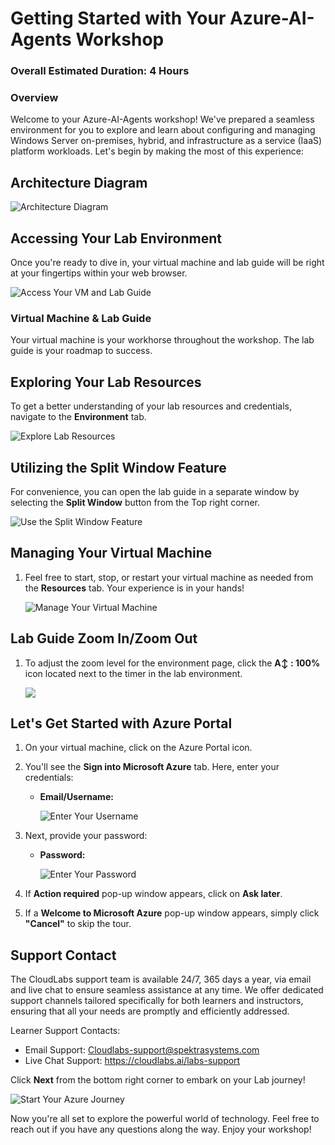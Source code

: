 # Getting Started with Your Azure-AI-Agents Workshop
### Overall Estimated Duration: 4 Hours
### Overview

Welcome to your Azure-AI-Agents workshop! We've prepared a seamless environment for you to explore and learn about configuring and managing Windows Server on-premises, hybrid, and infrastructure as a service (IaaS) platform workloads. Let's begin by making the most of this experience:

## Architecture Diagram

![Architecture Diagram](./media/standard-agent-setup-resources.png)
 
## Accessing Your Lab Environment
 
Once you're ready to dive in, your virtual machine and lab guide will be right at your fingertips within your web browser.
 
  ![Access Your VM and Lab Guide](./media/gt-7.png)

### Virtual Machine & Lab Guide
 
Your virtual machine is your workhorse throughout the workshop. The lab guide is your roadmap to success.
 
## Exploring Your Lab Resources
 
To get a better understanding of your lab resources and credentials, navigate to the **Environment** tab.
 
  ![Explore Lab Resources](./media/gt-2.png)
 
## Utilizing the Split Window Feature
 
For convenience, you can open the lab guide in a separate window by selecting the **Split Window** button from the Top right corner.
 
  ![Use the Split Window Feature](./media/gt-9.png)
 
## Managing Your Virtual Machine
 
1. Feel free to start, stop, or restart your virtual machine as needed from the **Resources** tab. Your experience is in your hands!
 
   ![Manage Your Virtual Machine](./media/gt-10.png)


## Lab Guide Zoom In/Zoom Out
 
1. To adjust the zoom level for the environment page, click the **A↕ : 100%** icon located next to the timer in the lab environment.

   ![](./media/gt-8.png)


<!-- ## Lab Duration Extension

1. To extend the duration of the lab, kindly click the **Hourglass** icon in the top right corner of the lab environment. 

    ![Manage Your Virtual Machine](../Media/gext.png)

    >**Note:** You will get the **Hourglass** icon when 10 minutes are remaining in the lab.

2. Click **OK** to extend your lab duration.
 
   ![Manage Your Virtual Machine](../Media/gext2.png)

3. If you have not extended the duration prior to when the lab is about to end, a pop-up will appear, giving you the option to extend. Click **OK** to proceed. -->


## Let's Get Started with Azure Portal
 
1. On your virtual machine, click on the Azure Portal icon.
2. You'll see the **Sign into Microsoft Azure** tab. Here, enter your credentials:
 
   - **Email/Username:** <inject key="AzureAdUserEmail"></inject>
 
     ![Enter Your Username](./media/gt-5.png)
 
3. Next, provide your password:
 
   - **Password:** <inject key="AzureAdUserPassword"></inject>
 
      ![Enter Your Password](./media/gt-4.png)

1. If **Action required** pop-up window appears, click on **Ask later**.
1. If a **Welcome to Microsoft Azure** pop-up window appears, simply click **"Cancel"** to skip the tour.

## Support Contact
 
The CloudLabs support team is available 24/7, 365 days a year, via email and live chat to ensure seamless assistance at any time. We offer dedicated support channels tailored specifically for both learners and instructors, ensuring that all your needs are promptly and efficiently addressed.
 
Learner Support Contacts:
 
- Email Support: Cloudlabs-support@spektrasystems.com
- Live Chat Support: https://cloudlabs.ai/labs-support

Click **Next** from the bottom right corner to embark on your Lab journey!
 
   ![Start Your Azure Journey](./media/gt-6.png)
 
Now you're all set to explore the powerful world of technology. Feel free to reach out if you have any questions along the way. Enjoy your workshop!
